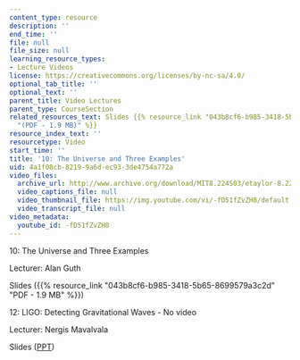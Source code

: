 ```yaml
---
content_type: resource
description: ''
end_time: ''
file: null
file_size: null
learning_resource_types:
- Lecture Videos
license: https://creativecommons.org/licenses/by-nc-sa/4.0/
optional_tab_title: ''
optional_text: ''
parent_title: Video Lectures
parent_type: CourseSection
related_resources_text: Slides {{% resource_link "043b8cf6-b985-3418-5b65-8699579a3c2d"
  "(PDF - 1.9 MB)" %}}
resource_index_text: ''
resourcetype: Video
start_time: ''
title: '10: The Universe and Three Examples'
uid: 4a1f08cb-8219-9a6d-ec93-3de4754a772a
video_files:
  archive_url: http://www.archive.org/download/MIT8.224S03/etaylor-8.224-sem-mit-9151-14apr2003-1430-220k.mp4
  video_captions_file: null
  video_thumbnail_file: https://img.youtube.com/vi/-fD51fZvZH8/default.jpg
  video_transcript_file: null
video_metadata:
  youtube_id: -fD51fZvZH8
---
```

10: The Universe and Three Examples

Lecturer: Alan Guth

Slides ({{% resource_link "043b8cf6-b985-3418-5b65-8699579a3c2d" "PDF - 1.9 MB" %}})

12: LIGO: Detecting Gravitational Waves - No video

Lecturer: Nergis Mavalvala

Slides ([PPT](http://emvogil-3.mit.edu/~nergis/Talks2003/ligo_BHseminar_apr03.ppt "Open in a new window."))